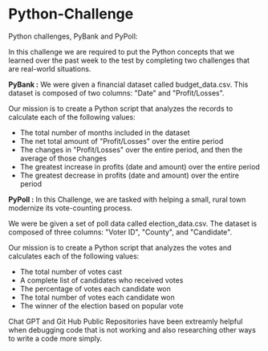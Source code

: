 # Python-Challenge
Python challenges, PyBank and PyPoll:

 In this challenge we are required to put the Python concepts that we learned over the past week to the test by completing two challenges that are real-world situations. 
 
**PyBank :** 
 We were given a financial dataset called budget_data.csv. This dataset is composed of two columns: "Date" and "Profit/Losses".

Our mission is to create a Python script that analyzes the records to calculate each of the following values:

 - The total number of months included in the dataset
 - The net total amount of "Profit/Losses" over the entire period
 - The changes in "Profit/Losses" over the entire period, and then the average of those changes
 - The greatest increase in profits (date and amount) over the entire period
 - The greatest decrease in profits (date and amount) over the entire period

**PyPoll :**
In this Challenge, we are tasked with helping a small, rural town modernize its vote-counting process.

We were be given a set of poll data called election_data.csv.
The dataset is composed of three columns: "Voter ID", "County", and "Candidate". 

Our mission is to create a Python script that analyzes the votes and calculates each of the following values:

 - The total number of votes cast
 - A complete list of candidates who received votes
 - The percentage of votes each candidate won
 - The total number of votes each candidate won
 - The winner of the election based on popular vote

Chat GPT and Git Hub Public Repositories have been extreamly helpful when debugging code that is not working and also researching other ways to write a code more simply. 
